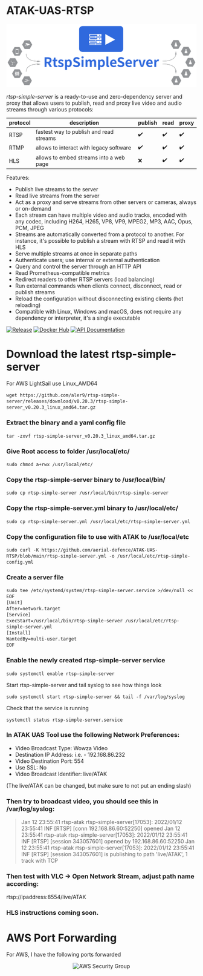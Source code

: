 # ATAK-UAS-RTSP

<p align="center">
    <img src="/images/logo.png" alt="rtsp-simple-server">
</p>

_rtsp-simple-server_ is a ready-to-use and zero-dependency server and proxy that allows users to publish, read and proxy live video and audio streams through various protocols:

|protocol|description|publish|read|proxy|
|--------|-----------|-------|----|-----|
|RTSP|fastest way to publish and read streams|:heavy_check_mark:|:heavy_check_mark:|:heavy_check_mark:|
|RTMP|allows to interact with legacy software|:heavy_check_mark:|:heavy_check_mark:|:heavy_check_mark:|
|HLS|allows to embed streams into a web page|:x:|:heavy_check_mark:|:heavy_check_mark:|

Features:

* Publish live streams to the server
* Read live streams from the server
* Act as a proxy and serve streams from other servers or cameras, always or on-demand
* Each stream can have multiple video and audio tracks, encoded with any codec, including H264, H265, VP8, VP9, MPEG2, MP3, AAC, Opus, PCM, JPEG
* Streams are automatically converted from a protocol to another. For instance, it's possible to publish a stream with RTSP and read it with HLS
* Serve multiple streams at once in separate paths
* Authenticate users; use internal or external authentication
* Query and control the server through an HTTP API
* Read Prometheus-compatible metrics
* Redirect readers to other RTSP servers (load balancing)
* Run external commands when clients connect, disconnect, read or publish streams
* Reload the configuration without disconnecting existing clients (hot reloading)
* Compatible with Linux, Windows and macOS, does not require any dependency or interpreter, it's a single executable

[![Release](https://img.shields.io/github/v/release/aler9/rtsp-simple-server)](https://github.com/aler9/rtsp-simple-server/releases)
[![Docker Hub](https://img.shields.io/badge/docker-aler9/rtsp--simple--server-blue)](https://hub.docker.com/r/aler9/rtsp-simple-server)
[![API Documentation](https://img.shields.io/badge/api-documentation-blue)](https://aler9.github.io/rtsp-simple-server)

# Download the latest rtsp-simple-server

For AWS LightSail use Linux_AMD64

    wget https://github.com/aler9/rtsp-simple-server/releases/download/v0.20.3/rtsp-simple-server_v0.20.3_linux_amd64.tar.gz

### Extract the binary and a yaml config file

    tar -zxvf rtsp-simple-server_v0.20.3_linux_amd64.tar.gz

### Give Root access to folder /usr/local/etc/

    sudo chmod a+rwx /usr/local/etc/
    
### Copy the rtsp-simple-server binary to /usr/local/bin/

    sudo cp rtsp-simple-server /usr/local/bin/rtsp-simple-server
    
### Copy the rtsp-simple-server.yml binary to /usr/local/etc/

    sudo cp rtsp-simple-server.yml /usr/local/etc/rtsp-simple-server.yml

### Copy the configuration file to use with ATAK to /usr/local/etc

    sudo curl -K https://github.com/aerial-defence/ATAK-UAS-RTSP/blob/main/rtsp-simple-server.yml -o /usr/local/etc/rtsp-simple-config.yml

### Create a server file

    sudo tee /etc/systemd/system/rtsp-simple-server.service >/dev/null << EOF
    [Unit]
    After=network.target
    [Service]
    ExecStart=/usr/local/bin/rtsp-simple-server /usr/local/etc/rtsp-simple-server.yml
    [Install]
    WantedBy=multi-user.target
    EOF

### Enable the newly created rtsp-simple-server service

    sudo systemctl enable rtsp-simple-server

Start rtsp-simple-server and tail syslog to see how things look

    sudo systemctl start rtsp-simple-server && tail -f /var/log/syslog

Check that the service is running

    systemctl status rtsp-simple-server.service

### In ATAK UAS Tool use the following Network Preferences:

 - Video Broadcast Type: Wowza Video  
 - Destination IP Address: <ip address of the server> i.e. - 192.168.86.232  
 - Video Destination Port: 554 
 - Use SSL: No  
 - Video Broadcast Identifier: live/ATAK

(The live/ATAK can be changed, but make sure to not put an ending slash)

### Then try to broadcast video, you should see this in /var/log/syslog:

> Jan 12 23:55:41 rtsp-atak rtsp-simple-server[17053]: 2022/01/12 23:55:41 INF [RTSP] [conn 192.168.86.60:52250] opened 
> Jan 12 23:55:41 rtsp-atak rtsp-simple-server[17053]: 2022/01/12 23:55:41 INF [RTSP] [session 343057601] opened by 192.168.86.60:52250
> Jan 12 23:55:41 rtsp-atak rtsp-simple-server[17053]: 2022/01/12 23:55:41 INF [RTSP] [session 343057601] is publishing to path 'live/ATAK', 1 track with TCP

### Then test with VLC -> Open Network Stream, adjust path name according:

rtsp://ipaddress:8554/live/ATAK

### HLS instructions coming soon.

# AWS Port Forwarding

For AWS, I have the following ports forwarded

<p align="center">
    <img src="https://user-images.githubusercontent.com/1116396/206856817-6b1abec0-60fd-4335-a2ee-46f81a36fc4b.jpg" alt="AWS Security Group">
</p>
